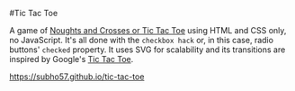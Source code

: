 #Tic Tac Toe

A game of [Noughts and Crosses or Tic Tac Toe](https://en.wikipedia.org/wiki/Tic-tac-toe) using HTML and CSS only, no JavaScript. It's all done with the `checkbox hack` or, in this case, radio buttons' `checked` property. It uses SVG for scalability and its transitions are inspired by Google's [Tic Tac Toe](https://www.google.com/search?q=tic+tac+toe).

https://subho57.github.io/tic-tac-toe
